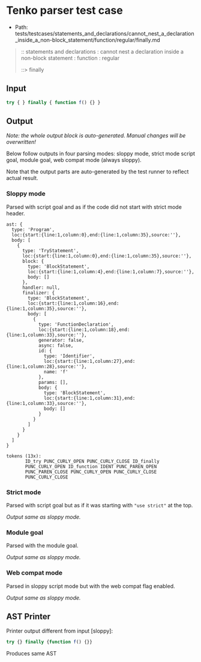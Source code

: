 # Tenko parser test case

- Path: tests/testcases/statements_and_declarations/cannot_nest_a_declaration_inside_a_non-block_statement/function/regular/finally.md

> :: statements and declarations : cannot nest a declaration inside a non-block statement : function : regular
>
> ::> finally

## Input

`````js
try { } finally { function f() {} }
`````

## Output

_Note: the whole output block is auto-generated. Manual changes will be overwritten!_

Below follow outputs in four parsing modes: sloppy mode, strict mode script goal, module goal, web compat mode (always sloppy).

Note that the output parts are auto-generated by the test runner to reflect actual result.

### Sloppy mode

Parsed with script goal and as if the code did not start with strict mode header.

`````
ast: {
  type: 'Program',
  loc:{start:{line:1,column:0},end:{line:1,column:35},source:''},
  body: [
    {
      type: 'TryStatement',
      loc:{start:{line:1,column:0},end:{line:1,column:35},source:''},
      block: {
        type: 'BlockStatement',
        loc:{start:{line:1,column:4},end:{line:1,column:7},source:''},
        body: []
      },
      handler: null,
      finalizer: {
        type: 'BlockStatement',
        loc:{start:{line:1,column:16},end:{line:1,column:35},source:''},
        body: [
          {
            type: 'FunctionDeclaration',
            loc:{start:{line:1,column:18},end:{line:1,column:33},source:''},
            generator: false,
            async: false,
            id: {
              type: 'Identifier',
              loc:{start:{line:1,column:27},end:{line:1,column:28},source:''},
              name: 'f'
            },
            params: [],
            body: {
              type: 'BlockStatement',
              loc:{start:{line:1,column:31},end:{line:1,column:33},source:''},
              body: []
            }
          }
        ]
      }
    }
  ]
}

tokens (13x):
       ID_try PUNC_CURLY_OPEN PUNC_CURLY_CLOSE ID_finally
       PUNC_CURLY_OPEN ID_function IDENT PUNC_PAREN_OPEN
       PUNC_PAREN_CLOSE PUNC_CURLY_OPEN PUNC_CURLY_CLOSE
       PUNC_CURLY_CLOSE
`````

### Strict mode

Parsed with script goal but as if it was starting with `"use strict"` at the top.

_Output same as sloppy mode._

### Module goal

Parsed with the module goal.

_Output same as sloppy mode._

### Web compat mode

Parsed in sloppy script mode but with the web compat flag enabled.

_Output same as sloppy mode._

## AST Printer

Printer output different from input [sloppy]:

````js
try {} finally {function f() {}}
````

Produces same AST
